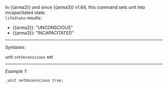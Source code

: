 In {{arma2}} and since {{arma3}} v1.64, this command sets unit into incapacitated state.<br>
`lifeState` results:
* {{arma2}}: "UNCONSCIOUS"
* {{arma3}}: "INCAPACITATED"


---
*Syntaxes:*

unit `setUnconscious` set

---
*Example 1:*

```sqf
_unit setUnconscious true;
```